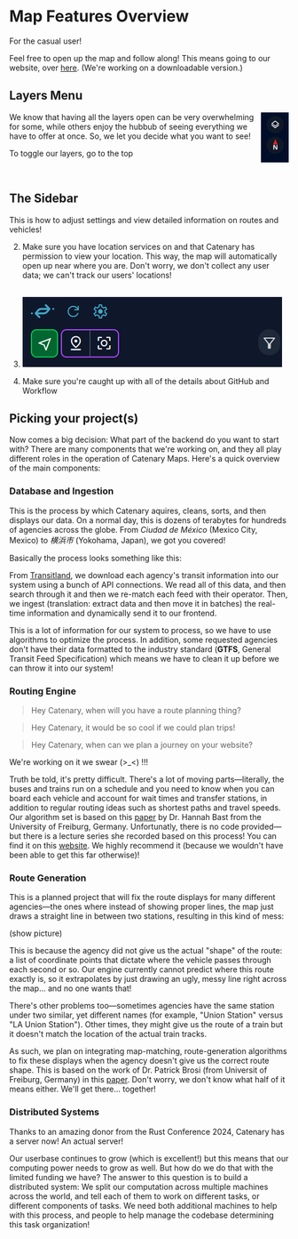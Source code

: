 # Map Features Overview
For the casual user!

Feel free to open up the map and follow along! This means going to our website, over [here](https://maps.catenarymaps.org). (We're working on a downloadable version.)

## Layers Menu

<img src="../../examples/top_right_toggle.png" align="right" width="50">
We know that having all the layers open can be very overwhelming for some, while others enjoy the hubbub of seeing everything we have to offer at once. So, we let you decide what you want to see!

To toggle our layers, go to the top

<br clear="left"/>
 
## The Sidebar

This is how to adjust settings and view detailed information on routes and vehicles!

2. Make sure you have location services on and that Catenary has permission to view your location. This way, the map will automatically open up near where you are. Don't worry, we don't collect any user data; we can't track our users' locations!</br></br> 

3. ![Top of the sidebar](../../examples/top_sidebar1.png)

4. Make sure you're caught up with all of the details about GitHub and Workflow

## Picking your project(s)

Now comes a big decision: What part of the backend do you want to start with? There are many components that we're working on, and they all play different roles in the operation of Catenary Maps. Here's a quick overview of the main components: 

### Database and Ingestion

This is the process by which Catenary aquires, cleans, sorts, and then displays our data. On a normal day, this is dozens of terabytes for hundreds of agencies across the globe. From *Ciudad de México* (Mexico City, Mexico) to *横浜市* (Yokohama, Japan), we got you covered!

Basically the process looks something like this:

From [Transitland](https://www.transit.land/), we download each agency's transit information into our system using a bunch of API connections. We read all of this data, and then search through it and then we re-match each feed with their operator. Then, we ingest (translation: extract data and then move it in batches) the real-time information and dynamically send it to our frontend.

This is a lot of information for our system to process, so we have to use algorithms to optimize the process. In addition, some requested agencies don't have their data formatted to the industry standard (**GTFS**, General Transit Feed Specification) which means we have to clean it up before we can throw it into our system!


### Routing Engine

> Hey Catenary, when will you have a route planning thing?

> Hey Catenary, it would be so cool if we could plan trips!

> Hey Catenary, when can we plan a journey on your website?

We're working on it we swear (>_<) !!!

Truth be told, it's pretty difficult. There's a lot of moving parts—literally, the buses and trains run on a schedule and you need to know when you can board each vehicle and account for wait times and transfer stations, in addition to regular routing ideas such as shortest paths and travel speeds. Our algorithm set is based on this [paper](https://ad.informatik.uni-freiburg.de/files/transferpatterns.pdf) by Dr. Hannah Bast from the University of Freiburg, Germany. Unfortunatly, there is no code provided—but there is a lecture series she recorded based on this process! You can find it on this [website](https://ad-wiki.informatik.uni-freiburg.de/teaching/EfficientRoutePlanningSS2012). We highly recommend it (because we wouldn't have been able to get this far otherwise)!


### Route Generation
This is a planned project that will fix the route displays for many different agencies—the ones where instead of showing proper lines, the map just draws a straight line in between two stations, resulting in this kind of mess:

(show picture)

This is because the agency did not give us the actual "shape" of the route: a list of coordinate points that dictate where the vehicle passes through each second or so. Our engine currently cannot predict where this route exactly is, so it extrapolates by just drawing an ugly, messy line right across the map... and no one wants that! 

There's other problems too—sometimes agencies have the same station under two similar, yet different names (for example, "Union Station" versus "LA Union Station"). Other times, they might give us the route of a train but it doesn't match the location of the actual train tracks.

As such, we plan on integrating map-matching, route-generation algorithms to fix these displays when the agency doesn't give us the correct route shape. This is based on the work of Dr. Patrick Brosi (from Universit of Freiburg, Germany) in this [paper](https://drive.google.com/file/d/1DZFIB4Inwl_sK8B1oPQyl6cP7X2GP2Qs/view). Don't worry, we don't know what half of it means either. We'll get there... together!


### Distributed Systems
Thanks to an amazing donor from the Rust Conference 2024, Catenary has a server now! An actual server!

Our userbase continues to grow (which is excellent!) but this means that our computing power needs to grow as well. But how do we do that with the limited funding we have? The answer to this question is to build a distributed system: We split our computation across multiple machines across the world, and tell each of them to work on different tasks, or different components of tasks. We need both additional machines to help with this process, and people to help manage the codebase determining this task organization!

